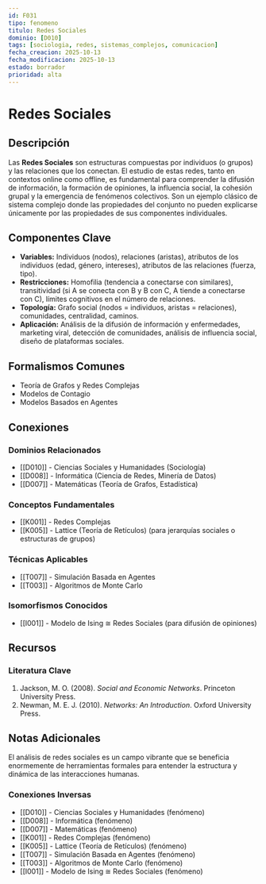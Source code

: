```yaml
---
id: F031
tipo: fenomeno
titulo: Redes Sociales
dominio: [D010]
tags: [sociologia, redes, sistemas_complejos, comunicacion]
fecha_creacion: 2025-10-13
fecha_modificacion: 2025-10-13
estado: borrador
prioridad: alta
---
```


# Redes Sociales

## Descripción

Las **Redes Sociales** son estructuras compuestas por individuos (o grupos) y las relaciones que los conectan. El estudio de estas redes, tanto en contextos online como offline, es fundamental para comprender la difusión de información, la formación de opiniones, la influencia social, la cohesión grupal y la emergencia de fenómenos colectivos. Son un ejemplo clásico de sistema complejo donde las propiedades del conjunto no pueden explicarse únicamente por las propiedades de sus componentes individuales.

## Componentes Clave

- **Variables:** Individuos (nodos), relaciones (aristas), atributos de los individuos (edad, género, intereses), atributos de las relaciones (fuerza, tipo).
- **Restricciones:** Homofilia (tendencia a conectarse con similares), transitividad (si A se conecta con B y B con C, A tiende a conectarse con C), límites cognitivos en el número de relaciones.
- **Topología:** Grafo social (nodos = individuos, aristas = relaciones), comunidades, centralidad, caminos.
- **Aplicación:** Análisis de la difusión de información y enfermedades, marketing viral, detección de comunidades, análisis de influencia social, diseño de plataformas sociales.

## Formalismos Comunes

- Teoría de Grafos y Redes Complejas
- Modelos de Contagio
- Modelos Basados en Agentes

## Conexiones

### Dominios Relacionados
- [[D010]] - Ciencias Sociales y Humanidades (Sociología)
- [[D008]] - Informática (Ciencia de Redes, Minería de Datos)
- [[D007]] - Matemáticas (Teoría de Grafos, Estadística)

### Conceptos Fundamentales
- [[K001]] - Redes Complejas
- [[K005]] - Lattice (Teoría de Retículos) (para jerarquías sociales o estructuras de grupos)

### Técnicas Aplicables
- [[T007]] - Simulación Basada en Agentes
- [[T003]] - Algoritmos de Monte Carlo

### Isomorfismos Conocidos
- [[I001]] - Modelo de Ising ≅ Redes Sociales (para difusión de opiniones)

## Recursos

### Literatura Clave
1.  Jackson, M. O. (2008). *Social and Economic Networks*. Princeton University Press.
2.  Newman, M. E. J. (2010). *Networks: An Introduction*. Oxford University Press.

## Notas Adicionales

El análisis de redes sociales es un campo vibrante que se beneficia enormemente de herramientas formales para entender la estructura y dinámica de las interacciones humanas.

### Conexiones Inversas
- [[D010]] - Ciencias Sociales y Humanidades (fenómeno)
- [[D008]] - Informática (fenómeno)
- [[D007]] - Matemáticas (fenómeno)
- [[K001]] - Redes Complejas (fenómeno)
- [[K005]] - Lattice (Teoría de Retículos) (fenómeno)
- [[T007]] - Simulación Basada en Agentes (fenómeno)
- [[T003]] - Algoritmos de Monte Carlo (fenómeno)
- [[I001]] - Modelo de Ising ≅ Redes Sociales (fenómeno)

